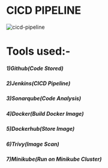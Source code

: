 # CICD PIPELINE


![cicd-pipeline](https://github.com/PranitRout07/django_crud/assets/102309095/fe530a1c-6ccc-48c8-b284-cabea4abc2fe)
# Tools used:-
##### 1)Github(*Code Stored*)
##### 2)Jenkins(*CICD Pipeline*)
##### 3)Sonarqube(*Code Analysis*)
##### 4)Docker(*Build Docker Image*)
##### 5)Dockerhub(*Store Image*)
##### 6)Trivy(*Image Scan*)
##### 7)Minikube(*Run on Minikube Cluster*)

